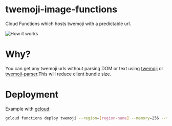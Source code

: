 # twemoji-image-functions

Cloud Functions which hosts twemoji with a predictable url.

![How it works](https://user-images.githubusercontent.com/34590683/159502537-9ad44518-f0f7-475b-a9bf-cb765b286870.png)

# Why?

You can get any twemoji urls without parsing DOM or text using [twemoji](https://www.npmjs.com/package/twemoji) or [twemoji-parser](https://www.npmjs.com/package/twemoji-parser).This will reduce client bundle size.

# Deployment

Example with [gcloud](https://cloud.google.com/sdk/gcloud):

```bash
gcloud functions deploy twemoji --region=[region-name] --memory=256 --timeout=3s --source=. --project=[gcp-project-name] --entry-point=twemoji --allow-unauthenticated
```